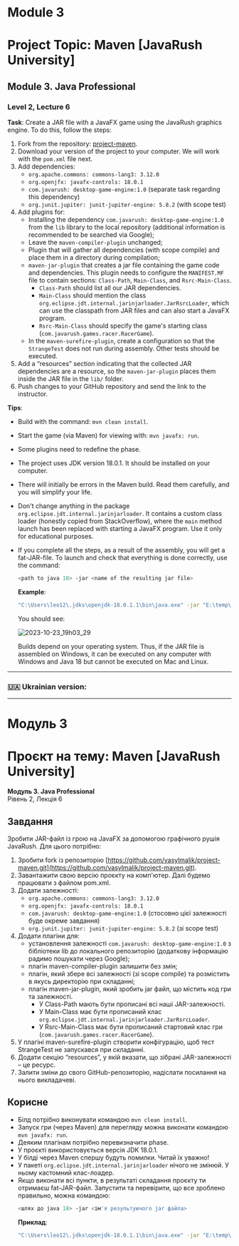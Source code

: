 # Module 3
# Project Topic: Maven [JavaRush University]

## Module 3. Java Professional
### Level 2, Lecture 6

**Task**: Create a JAR file with a JavaFX game using the JavaRush graphics engine. 
To do this, follow the steps:

1. Fork from the repository: [project-maven](https://github.com/vasylmalik/project-maven.git).
2. Download your version of the project to your computer. We will work with the `pom.xml` file next.
3. Add dependencies:
   - `org.apache.commons: commons-lang3: 3.12.0`
   - `org.openjfx: javafx-controls: 18.0.1`
   - `com.javarush: desktop-game-engine:1.0` (separate task regarding this dependency)
   - `org.junit.jupiter: junit-jupiter-engine: 5.8.2` (with scope test)
4. Add plugins for:
   - Installing the dependency `com.javarush: desktop-game-engine:1.0` from the `lib` library to the local repository (additional information is recommended to be searched via Google);
   - Leave the `maven-compiler-plugin` unchanged;
   - Plugin that will gather all dependencies (with scope compile) and place them in a directory during compilation;
   - `maven-jar-plugin` that creates a jar file containing the game code and dependencies. This plugin needs to configure the `MANIFEST.MF` file to contain sections: `Class-Path`, `Main-Class`, and `Rsrc-Main-Class`.
       - `Class-Path` should list all our JAR dependencies.
       - `Main-Class` should mention the class `org.eclipse.jdt.internal.jarinjarloader.JarRsrcLoader`, which can use the classpath from JAR files and can also start a JavaFX program.
       - `Rsrc-Main-Class` should specify the game's starting class (`com.javarush.games.racer.RacerGame`).
   - In the `maven-surefire-plugin`, create a configuration so that the `StrangeTest` does not run during assembly. Other tests should be executed.
5. Add a “resources” section indicating that the collected JAR dependencies are a resource, so the `maven-jar-plugin` places them inside the JAR file in the `lib/` folder.
6. Push changes to your GitHub repository and send the link to the instructor.

**Tips**:

- Build with the command: `mvn clean install`.
- Start the game (via Maven) for viewing with: `mvn javafx: run`.
- Some plugins need to redefine the phase.
- The project uses JDK version 18.0.1. It should be installed on your computer.
- There will initially be errors in the Maven build. Read them carefully, and you will simplify your life.
- Don't change anything in the package `org.eclipse.jdt.internal.jarinjarloader`. It contains a custom class loader (honestly copied from StackOverflow), where the `main` method launch has been replaced with starting a JavaFX program. Use it only for educational purposes.
- If you complete all the steps, as a result of the assembly, you will get a fat-JAR-file. To launch and check that everything is done correctly, use the command:
    ```bash
    <path to java 18> -jar <name of the resulting jar file>
    ```
    **Example**: 
    ```bash
    "C:\Users\leo12\.jdks\openjdk-18.0.1.1\bin\java.exe" -jar "E:\temp\project-maven-1.0.jar"
    ```
    You should see:
  
  ![2023-10-23_19h03_29](https://github.com/ecotalisman/project-maven/assets/67708040/dfe575a4-42d5-4352-9583-d43ef55872c3)

    Builds depend on your operating system. Thus, if the JAR file is assembled on Windows, it can be executed on any computer with Windows and Java 18 but cannot be executed on Mac and Linux.

---
### 🇺🇦 Ukrainian version:
---
# Модуль 3
# Проєкт на тему: Maven [JavaRush University]

**Модуль 3. Java Professional**  
Рівень 2, Лекція 6

## Завдання
Зробити JAR-файл із грою на JavaFX за допомогою графічного рушія JavaRush. Для цього потрібно:

1. Зробити fork із репозиторію [https://github.com/vasylmalik/project-maven.git](https://github.com/vasylmalik/project-maven.git).
2. Завантажити свою версію проєкту на комп'ютер. Далі будемо працювати з файлом pom.xml.
3. Додати залежності:
   - `org.apache.commons: commons-lang3: 3.12.0`
   - `org.openjfx: javafx-controls: 18.0.1`
   - `com.javarush: desktop-game-engine:1.0` (стосовно цієї залежності буде окреме завдання)
   - `org.junit.jupiter: junit-jupiter-engine: 5.8.2` (зі scope test)
4. Додати плагіни для:
   - установлення залежності `com.javarush: desktop-game-engine:1.0` з бібліотеки lib до локального репозиторію (додаткову інформацію радимо пошукати через Google);
   - плагін maven-compiler-plugin залишити без змін;
   - плагін, який збере всі залежності (зі scope compile) та розмістить в якусь директорію при складанні;
   - плагін maven-jar-plugin, який зробить jar файл, що містить код гри та залежності.
     - У Class-Path мають бути прописані всі наші JAR-залежності.
     - У Main-Class має бути прописаний клас `org.eclipse.jdt.internal.jarinjarloader.JarRsrcLoader`.
     - У Rsrc-Main-Class має бути прописаний стартовий клас гри (`com.javarush.games.racer.RacerGame`).
5. У плагіні maven-surefire-plugin створити конфігурацію, щоб тест StrangeTest не запускався при складанні.
6. Додати секцію “resources”, у якій вказати, що зібрані JAR-залежності – це ресурс.
7. Залити зміни до свого GitHub-репозиторію, надіслати посилання на нього викладачеві.

## Корисне
- Білд потрібно виконувати командою `mvn clean install`.
- Запуск гри (через Maven) для перегляду можна виконати командою `mvn javafx: run`.
- Деяким плагінам потрібно перевизначити phase.
- У проєкті використовується версія JDK 18.0.1.
- У білді через Maven спершу будуть помилки. Читай їх уважно!
- У пакеті `org.eclipse.jdt.internal.jarinjarloader` нічого не змінюй. У ньому кастомний клас-лоадер.
- Якщо виконати всі пункти, в результаті складання проєкту ти отримаєш fat-JAR-файл. Запустити та перевірити, що все зроблено правильно, можна командою:
    ```bash
    <шлях до java 18> -jar <ім'я результуючого jar файла>
    ```
    **Приклад**: 
    ```bash
    "C:\Users\leo12\.jdks\openjdk-18.0.1.1\bin\java.exe" -jar "E:\temp\project-maven-1.0.jar"
    ```
